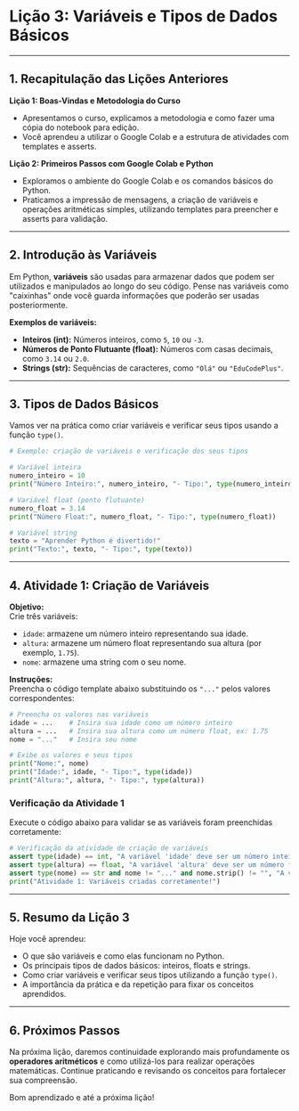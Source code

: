 # Lição 3: Variáveis e Tipos de Dados Básicos

---

## 1. Recapitulação das Lições Anteriores

**Lição 1: Boas-Vindas e Metodologia do Curso**  
- Apresentamos o curso, explicamos a metodologia e como fazer uma cópia do notebook para edição.  
- Você aprendeu a utilizar o Google Colab e a estrutura de atividades com templates e asserts.

**Lição 2: Primeiros Passos com Google Colab e Python**  
- Exploramos o ambiente do Google Colab e os comandos básicos do Python.  
- Praticamos a impressão de mensagens, a criação de variáveis e operações aritméticas simples, utilizando templates para preencher e asserts para validação.

---

## 2. Introdução às Variáveis

Em Python, **variáveis** são usadas para armazenar dados que podem ser utilizados e manipulados ao longo do seu código. Pense nas variáveis como "caixinhas" onde você guarda informações que poderão ser usadas posteriormente.  

**Exemplos de variáveis:**
- **Inteiros (int):** Números inteiros, como `5`, `10` ou `-3`.
- **Números de Ponto Flutuante (float):** Números com casas decimais, como `3.14` ou `2.0`.
- **Strings (str):** Sequências de caracteres, como `"Olá"` ou `"EduCodePlus"`.

---

## 3. Tipos de Dados Básicos

Vamos ver na prática como criar variáveis e verificar seus tipos usando a função `type()`.

```python
# Exemplo: criação de variáveis e verificação dos seus tipos

# Variável inteira
numero_inteiro = 10
print("Número Inteiro:", numero_inteiro, "- Tipo:", type(numero_inteiro))

# Variável float (ponto flutuante)
numero_float = 3.14
print("Número Float:", numero_float, "- Tipo:", type(numero_float))

# Variável string
texto = "Aprender Python é divertido!"
print("Texto:", texto, "- Tipo:", type(texto))
```

---

## 4. Atividade 1: Criação de Variáveis

**Objetivo:**  
Crie três variáveis:  
- `idade`: armazene um número inteiro representando sua idade.  
- `altura`: armazene um número float representando sua altura (por exemplo, `1.75`).  
- `nome`: armazene uma string com o seu nome.

**Instruções:**  
Preencha o código template abaixo substituindo os `"..."` pelos valores correspondentes:

```python
# Preencha os valores nas variáveis
idade = ...    # Insira sua idade como um número inteiro
altura = ...   # Insira sua altura como um número float, ex: 1.75
nome = "..."   # Insira seu nome

# Exibe os valores e seus tipos
print("Nome:", nome)
print("Idade:", idade, "- Tipo:", type(idade))
print("Altura:", altura, "- Tipo:", type(altura))
```

### Verificação da Atividade 1

Execute o código abaixo para validar se as variáveis foram preenchidas corretamente:

```python
# Verificação da atividade de criação de variáveis
assert type(idade) == int, "A variável 'idade' deve ser um número inteiro."
assert type(altura) == float, "A variável 'altura' deve ser um número float."
assert type(nome) == str and nome != "..." and nome.strip() != "", "A variável 'nome' deve ser uma string válida."
print("Atividade 1: Variáveis criadas corretamente!")
```

---

## 5. Resumo da Lição 3

Hoje você aprendeu:
- O que são variáveis e como elas funcionam no Python.
- Os principais tipos de dados básicos: inteiros, floats e strings.
- Como criar variáveis e verificar seus tipos utilizando a função `type()`.
- A importância da prática e da repetição para fixar os conceitos aprendidos.

---

## 6. Próximos Passos

Na próxima lição, daremos continuidade explorando mais profundamente os **operadores aritméticos** e como utilizá-los para realizar operações matemáticas. Continue praticando e revisando os conceitos para fortalecer sua compreensão.

Bom aprendizado e até a próxima lição!
